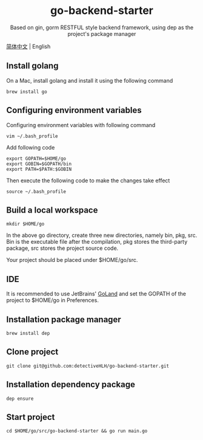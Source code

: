 <h1 align="center">go-backend-starter</h1>

<div align="center"> 
Based on gin, gorm RESTFUL style backend framework, using dep as the project's package manager
</div>

[简体中文](./README.md) | English

## Install golang
On a Mac, install golang and install it using the following command
```
brew install go
```
## Configuring environment variables
Configuring environment variables with following command
```
vim ~/.bash_profile
```
Add following code
```
export GOPATH=$HOME/go
export GOBIN=$GOPATH/bin
export PATH=$PATH:$GOBIN
```
Then execute the following code to make the changes take effect
```
source ~/.bash_profile
```
## Build a local workspace
```
mkdir $HOME/go
```
In the above go directory, create three new directories, namely bin, pkg, src. Bin is the executable file after the compilation, pkg stores the third-party package, src stores the project source code.

Your project should be placed under $HOME/go/src.

## IDE
It is recommended to use JetBrains' [GoLand](https://www.jetbrains.com/go/?fromMenu) and set the GOPATH of the project to $HOME/go in Preferences.

## Installation package manager
```
brew install dep
```

## Clone project
```
git clone git@github.com:detectiveHLH/go-backend-starter.git
```

## Installation dependency package
```
dep ensure
```

## Start project
```
cd $HOME/go/src/go-backend-starter && go run main.go
```
